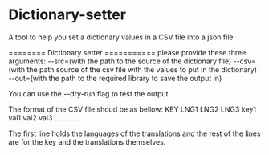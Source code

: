 # Dictionary-setter
A tool to help you set a dictionary values in a CSV file into a json file

======== Dictionary setter ===========
please provide these three arguments:
--src=(with the path to the source of the dictionary file)
--csv=(with the path source of the csv file with the values to put in the dictionary)
--out=(with the path to the required library to save the output in)

You can use the --dry-run flag to test the output.

The format of the CSV file shoud be as bellow:
KEY   LNG1   LNG2   LNG3
key1  val1   val2   val3
...   ...     ...   ...

The first line holds the languages of the translations
and the rest of the lines are for the key and the translations themselves.
